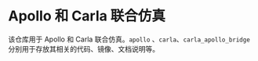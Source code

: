 # Apollo 和 Carla 联合仿真
该仓库用于 Apollo 和 Carla 联合仿真。`apollo` 、`carla`、`carla_apollo_bridge` 分别用于存放其相关的代码、镜像、文档说明等。

